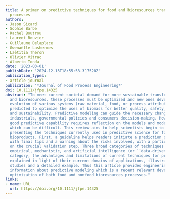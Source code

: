 ```yaml
---
title: A primer on predictive techniques for food and bioresources transformation
  processes
authors:
- Jason Sicard
- Sophie Barbe
- Rachel Boutrou
- Laurent Bouvier
- Guillaume Delaplace
- Gwenaëlle Lashermes
- Laëtitia Théron
- Olivier Vitrac
- Alberto Tonda
date: '2023-03-01'
publishDate: '2024-12-13T18:55:58.317520Z'
publication_types:
- article-journal
publication: '*Journal of Food Process Engineering*'
doi: 10.1111/jfpe.14325
abstract: "To meet current societal demand for more sustainable transformation processes
  and bioresources, these processes must be optimized and new ones developed. The
  evolution of various systems (raw material, food, or process attributes) can be
  predicted to optimize the uses of biomass for better quality, safety, economic benefit,
  and sustainability. Predictive modeling can guide the necessary changes and influence
  industrials, governmental policies and consumers decision-making. However, achieving
  good predictive capability requires reflection on the models and model validation,
  which can be difficult. This review aims to help scientists begin to predict by
  presenting the techniques currently used in predictive science for food and related
  bioproducts. First, a guideline helps readers initiate a prediction process along
  with final tips and a warning about the risks involved, with a particular focus
  on the crucial validation step. Three broad categories of techniques are then presented:
  empirical, mechanistic, and artificial intelligence (or ``data-driven''). For each
  category, the advantages and limitations of current techniques for prediction are
  explained in light of their current domains of applications, illustrated with literature
  studies and a detailed example. Thus this article provides engineering researchers
  information about predictive modeling which is a recent relevant development in
  optimization of both food and nonfood bioresources processes."
links:
- name: URL
  url: https://doi.org/10.1111/jfpe.14325
---
```

